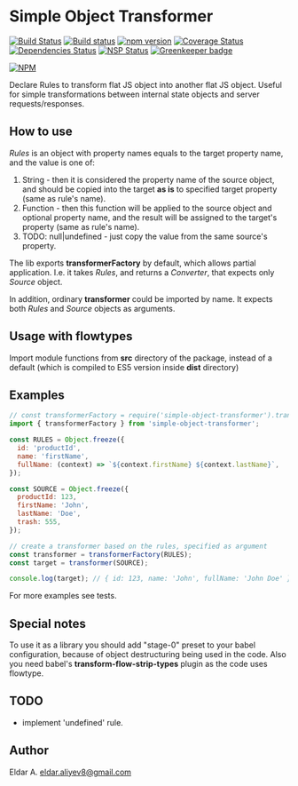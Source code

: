 Simple Object Transformer
=========================

[![Build Status](https://travis-ci.org/aeldar/simple-object-transformer.svg?branch=master)](https://travis-ci.org/aeldar/simple-object-transformer)
[![Build status](https://ci.appveyor.com/api/projects/status/xntriortwirhr5q9?svg=true)](https://ci.appveyor.com/project/aeldar/simple-object-transformer)
[![npm version](https://badge.fury.io/js/simple-object-transformer.svg)](https://badge.fury.io/js/simple-object-transformer)
[![Coverage Status](https://coveralls.io/repos/github/aeldar/simple-object-transformer/badge.svg?branch=master)](https://coveralls.io/github/aeldar/simple-object-transformer?branch=master)
[![Dependencies Status](https://david-dm.org/aeldar/simple-object-transformer.svg)](https://david-dm.org/aeldar/simple-object-transformer)
[![NSP Status](https://nodesecurity.io/orgs/ypsilon/projects/8dcd98f0-333f-4d63-9d2d-84358fe39326/badge)](https://nodesecurity.io/orgs/ypsilon/projects/8dcd98f0-333f-4d63-9d2d-84358fe39326)
[![Greenkeeper badge](https://badges.greenkeeper.io/aeldar/simple-object-transformer.svg)](https://greenkeeper.io/)

[![NPM](https://nodei.co/npm/simple-object-transformer.png)](https://nodei.co/npm/simple-object-transformer/)


Declare Rules to transform flat JS object into another flat JS object.
 Useful for simple transformations between internal state objects
 and server requests/responses.

How to use
----------

_Rules_ is an object with property names equals to the target property name,
and the value is one of:

1. String - then it is considered the property name of the source object,
 and should be copied into the target **as is** to specified target property (same
 as rule's name).
2. Function - then this function will be applied to the source object and optional
 property name, and the result will be assigned to the target's property (same
 as rule's name).
3. TODO: null|undefined - just copy the value from the same source's property.

The lib exports __transformerFactory__ by default, which allows partial application.
I.e. it takes _Rules_, and returns a _Converter_, that expects only _Source_ object.

In addition, ordinary __transformer__ could be imported by name. It expects both
_Rules_ and _Source_ objects as arguments.

Usage with flowtypes
--------------------
Import module functions from __src__ directory of the package, instead of a default
(which is compiled to ES5 version inside __dist__ directory)

Examples
--------

```javascript
// const transformerFactory = require('simple-object-transformer').transformerFactory;
import { transformerFactory } from 'simple-object-transformer';

const RULES = Object.freeze({
  id: 'productId',
  name: 'firstName',
  fullName: (context) => `${context.firstName} ${context.lastName}`,
});

const SOURCE = Object.freeze({
  productId: 123,
  firstName: 'John',
  lastName: 'Doe',
  trash: 555,
});

// create a transformer based on the rules, specified as argument
const transformer = transformerFactory(RULES);
const target = transformer(SOURCE);

console.log(target); // { id: 123, name: 'John', fullName: 'John Doe' }
```

For more examples see tests.

Special notes
-------------
To use it as a library you should add "stage-0" preset to your babel configuration,
 because of object destructuring being used in the code. Also you need
 babel's __transform-flow-strip-types__ plugin as the code uses flowtype.

TODO
----
* implement 'undefined' rule.

Author
------
Eldar A. <eldar.aliyev8@gmail.com>
